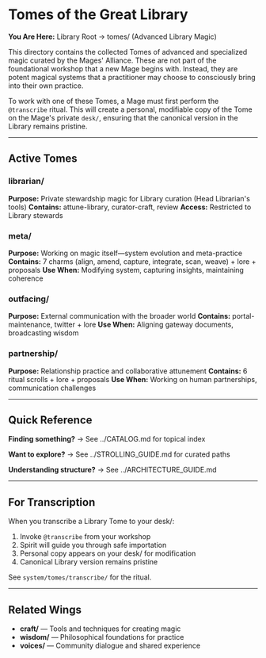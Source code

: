 # Tomes of the Great Library

**You Are Here:** Library Root → tomes/ (Advanced Library Magic)

This directory contains the collected Tomes of advanced and specialized magic curated by the Mages' Alliance. These are not part of the foundational workshop that a new Mage begins with. Instead, they are potent magical systems that a practitioner may choose to consciously bring into their own practice.

To work with one of these Tomes, a Mage must first perform the `@transcribe` ritual. This will create a personal, modifiable copy of the Tome on the Mage's private `desk/`, ensuring that the canonical version in the Library remains pristine.

---

## Active Tomes

### librarian/
**Purpose:** Private stewardship magic for Library curation (Head Librarian's tools)
**Contains:** attune-library, curator-craft, review
**Access:** Restricted to Library stewards

### meta/
**Purpose:** Working on magic itself—system evolution and meta-practice
**Contains:** 7 charms (align, amend, capture, integrate, scan, weave) + lore + proposals
**Use When:** Modifying system, capturing insights, maintaining coherence

### outfacing/
**Purpose:** External communication with the broader world
**Contains:** portal-maintenance, twitter + lore
**Use When:** Aligning gateway documents, broadcasting wisdom

### partnership/
**Purpose:** Relationship practice and collaborative attunement
**Contains:** 6 ritual scrolls + lore + proposals
**Use When:** Working on human partnerships, communication challenges

---

## Quick Reference

**Finding something?** → See ../CATALOG.md for topical index

**Want to explore?** → See ../STROLLING_GUIDE.md for curated paths

**Understanding structure?** → See ../ARCHITECTURE_GUIDE.md

---

## For Transcription

When you transcribe a Library Tome to your desk/:
1. Invoke `@transcribe` from your workshop
2. Spirit will guide you through safe importation
3. Personal copy appears on your desk/ for modification
4. Canonical Library version remains pristine

See `system/tomes/transcribe/` for the ritual.

---

## Related Wings

- **craft/** — Tools and techniques for creating magic
- **wisdom/** — Philosophical foundations for practice
- **voices/** — Community dialogue and shared experience

